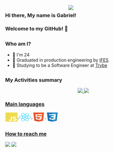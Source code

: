 <img align="right" width="300em" src="https://www.codewars.com/users/GabrielFMPinheiro/badges/large"/>

### Hi there, My name is Gabriel!

### Welcome to my GitHub! 👋

##

### Who am I?

- 👨 I'm 24
- 📓 Graduated in production engineering by <a href = "https://www.ifes.edu.br/" target="_blank">IFES</a>
- 🎯 Studying to be a Software Engineer at <a href = "https://www.betrybe.com/" target="_blank">Trybe</a>

##

### My Activities summary
<div align="center">
  <a href="https://github.com/GabrielFMPinheiro">
  <img height="180em" src="https://github-readme-stats.vercel.app/api?username=GabrielFMPinheiro&show_icons=true&theme=dracula&include_all_commits=true&count_private=true"/>
  <img height="180em" src="https://github-readme-stats.vercel.app/api/top-langs/?username=GabrielFMPinheiro&layout=compact&langs_count=7&theme=dracula"/>
 </div>
    
### Main languages
<div style="display: inline_block">
  <img align="center" alt="gabriel-Js" height="30" width="40" src="https://raw.githubusercontent.com/devicons/devicon/master/icons/javascript/javascript-plain.svg">
  <img align="center" alt="gabriel-React" height="30" width="40" src="https://raw.githubusercontent.com/devicons/devicon/master/icons/react/react-original.svg">
  <img align="center" alt="gabriel-HTML" height="30" width="40" src="https://raw.githubusercontent.com/devicons/devicon/master/icons/html5/html5-original.svg">
  <img align="center" alt="gabriel-CSS" height="30" width="40" src="https://raw.githubusercontent.com/devicons/devicon/master/icons/css3/css3-original.svg">
</div>
  
 ##
 
### How to reach me
<div> 
  <a href = "mailto:g.felippe5965@gmail.com"><img src="https://img.shields.io/badge/-Gmail-%23333?style=for-the-badge&logo=gmail&logoColor=white" target="_blank"></a>
  <a href="https://www.linkedin.com/in/gabrielfmpinheiro/" target="_blank"><img src="https://img.shields.io/badge/-LinkedIn-%230077B5?style=for-the-badge&logo=linkedin&logoColor=white" target="_blank"></a> 

